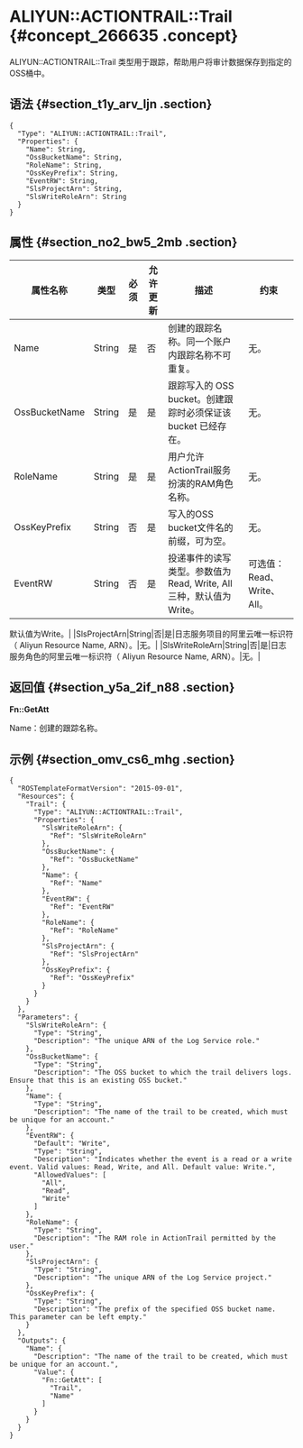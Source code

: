 # ALIYUN::ACTIONTRAIL::Trail {#concept_266635 .concept}

ALIYUN::ACTIONTRAIL::Trail 类型用于跟踪，帮助用户将审计数据保存到指定的OSS桶中。

## 语法 {#section_t1y_arv_ljn .section}

```language-json
{
  "Type": "ALIYUN::ACTIONTRAIL::Trail",
  "Properties": {
    "Name": String,
    "OssBucketName": String,
    "RoleName": String,
    "OssKeyPrefix": String,
    "EventRW": String,
    "SlsProjectArn": String,
    "SlsWriteRoleArn": String
  }
}            
```

## 属性 {#section_no2_bw5_2mb .section}

|属性名称|类型|必须|允许更新|描述|约束|
|----|--|--|----|--|--|
|Name|String|是|否|创建的跟踪名称。同一个账户内跟踪名称不可重复。|无。|
|OssBucketName|String|是|是|跟踪写入的 OSS bucket。创建跟踪时必须保证该 bucket 已经存在。|无。|
|RoleName|String|是|是|用户允许 ActionTrail服务扮演的RAM角色名称。|无。|
|OssKeyPrefix|String|否|是|写入的OSS bucket文件名的前缀，可为空。|无。|
|EventRW|String|否|是|投递事件的读写类型。参数值为 Read, Write, All 三种，默认值为 Write。| 可选值：Read、Write、All。

 默认值为Write。|
|SlsProjectArn|String|否|是|日志服务项目的阿里云唯一标识符（ Aliyun Resource Name, ARN）。|无。|
|SlsWriteRoleArn|String|否|是|日志服务角色的阿里云唯一标识符（ Aliyun Resource Name, ARN）。|无。|

## 返回值 {#section_y5a_2if_n88 .section}

**Fn::GetAtt**

Name：创建的跟踪名称。

## 示例 {#section_omv_cs6_mhg .section}

```language-json
{
  "ROSTemplateFormatVersion": "2015-09-01",
  "Resources": {
    "Trail": {
      "Type": "ALIYUN::ACTIONTRAIL::Trail",
      "Properties": {
        "SlsWriteRoleArn": {
          "Ref": "SlsWriteRoleArn"
        },
        "OssBucketName": {
          "Ref": "OssBucketName"
        },
        "Name": {
          "Ref": "Name"
        },
        "EventRW": {
          "Ref": "EventRW"
        },
        "RoleName": {
          "Ref": "RoleName"
        },
        "SlsProjectArn": {
          "Ref": "SlsProjectArn"
        },
        "OssKeyPrefix": {
          "Ref": "OssKeyPrefix"
        }
      }
    }
  },
  "Parameters": {
    "SlsWriteRoleArn": {
      "Type": "String",
      "Description": "The unique ARN of the Log Service role."
    },
    "OssBucketName": {
      "Type": "String",
      "Description": "The OSS bucket to which the trail delivers logs. Ensure that this is an existing OSS bucket."
    },
    "Name": {
      "Type": "String",
      "Description": "The name of the trail to be created, which must be unique for an account."
    },
    "EventRW": {
      "Default": "Write",
      "Type": "String",
      "Description": "Indicates whether the event is a read or a write event. Valid values: Read, Write, and All. Default value: Write.",
      "AllowedValues": [
        "All",
        "Read",
        "Write"
      ]
    },
    "RoleName": {
      "Type": "String",
      "Description": "The RAM role in ActionTrail permitted by the user."
    },
    "SlsProjectArn": {
      "Type": "String",
      "Description": "The unique ARN of the Log Service project."
    },
    "OssKeyPrefix": {
      "Type": "String",
      "Description": "The prefix of the specified OSS bucket name. This parameter can be left empty."
    }
  },
  "Outputs": {
    "Name": {
      "Description": "The name of the trail to be created, which must be unique for an account.",
      "Value": {
        "Fn::GetAtt": [
          "Trail",
          "Name"
        ]
      }
    }
  }
}
```

